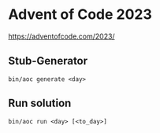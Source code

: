 # Advent of Code 2023

https://adventofcode.com/2023/

## Stub-Generator

    bin/aoc generate <day>

## Run solution

    bin/aoc run <day> [<to_day>]
